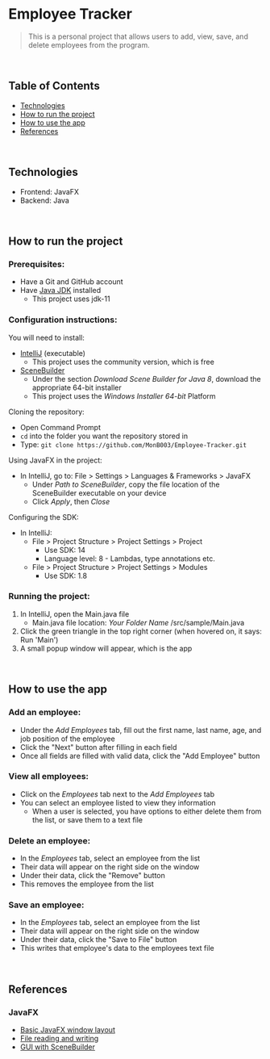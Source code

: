 # Employee Tracker
> This is a personal project that allows users to add, view, save, and delete employees from the program.

<br>

## Table of Contents
- [Technologies](#technologies)
- [How to run the project](#how-to-run-project)
- [How to use the app](#how-to-use-app)
- [References](#references)

<br>

## Technologies
* Frontend: JavaFX
* Backend: Java


<br>


## <a id="how-to-run-project">How to run the project</a>
### Prerequisites:
- Have a Git and GitHub account
- Have [Java JDK](https://adoptopenjdk.net/archive.html) installed 
  - This project uses jdk-11

### Configuration instructions:

You will need to install:
- [IntelliJ](https://www.jetbrains.com/idea/download/#section=windows) (executable)
  - This project uses the community version, which is free
- [SceneBuilder](https://gluonhq.com/products/scene-builder/)
  - Under the section *Download Scene Builder for Java 8*, download the appropriate 64-bit installer
  - This project uses the *Windows Installer 64-bit* Platform

Cloning the repository:
- Open Command Prompt
- `cd` into the folder you want the repository stored in
- Type:  `git clone https://github.com/MonB003/Employee-Tracker.git`

Using JavaFX in the project:
- In IntelliJ, go to: File > Settings > Languages & Frameworks > JavaFX
  - Under *Path to SceneBuilder*, copy the file location of the SceneBuilder executable on your device
  - Click *Apply*, then *Close*

Configuring the SDK:
- In IntelliJ:
  - File > Project Structure > Project Settings > Project
    - Use SDK: 14
    - Language level: 8 - Lambdas, type annotations etc.
  - File > Project Structure > Project Settings > Modules
    - Use SDK: 1.8

### Running the project:
1. In IntelliJ, open the Main.java file
   - Main.java file location: *Your Folder Name* /src/sample/Main.java
2. Click the green triangle in the top right corner (when hovered on, it says: Run 'Main')
3. A small popup window will appear, which is the app


<br>


## <a id="how-to-use-app">How to use the app</a>
### Add an employee:
- Under the *Add Employees* tab, fill out the first name, last name, age, and job position of the employee
- Click the "Next" button after filling in each field
- Once all fields are filled with valid data, click the "Add Employee" button

### View all employees:
- Click on the *Employees* tab next to the *Add Employees* tab
- You can select an employee listed to view they information
  - When a user is selected, you have options to either delete them from the list, or save them to a text file

### Delete an employee:
- In the *Employees* tab, select an employee from the list
- Their data will appear on the right side on the window
- Under their data, click the "Remove" button
- This removes the employee from the list

### Save an employee:
- In the *Employees* tab, select an employee from the list
- Their data will appear on the right side on the window
- Under their data, click the "Save to File" button
- This writes that employee's data to the employees text file 


<br>


## <a id="references">References</a>
### JavaFX
- [Basic JavaFX window layout](https://www.youtube.com/watch?v=VuQFkxyWjr8)
- [File reading and writing](https://www.youtube.com/watch?v=ivRleZ6NWLQ&t=229s)
- [GUI with SceneBuilder](https://www.youtube.com/watch?v=C353UFc3te0&t=156s)
